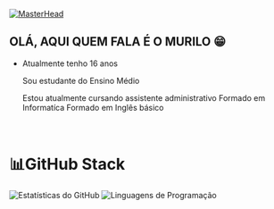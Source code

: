 [![MasterHead](https://i.pinimg.com/originals/e1/7a/b9/e17ab9681bec36303a67cd0e13a7b170.gif)]()


##  OLÁ, AQUI QUEM FALA É O MURILO 😁



  <ul>
    <li>  Atualmente tenho 16 anos
    <p>Sou estudante do Ensino Médio</p> 
     Estou atualmente cursando assistente administrativo
     Formado em Informatíca 
     Formado em Inglês básico
    </li>
   
  </ul>
 
  

<h1><br>📊GitHub Stack<br></h1>
    <a href-"https://github.com/drezinnxs10">
   <img src="https://github-readme-stats.vercel.app/api?username=murryscrass&show_icons=true&theme=tokyonight" alt="Estatísticas do GitHub" />
   <img src="https://github-readme-stats.vercel.app/api/top-langs/?username=murryscrass&layout=compact&theme=tokyonight" alt="Linguagens de Programação" />





<!--
**murryscrass/murryscrass** is a ✨ _special_ ✨ repository because its `README.md` (this file) appears on your GitHub profile.

Here are some ideas to get you started:

- 🔭 I’m currently working on ...
- 🌱 I’m currently learning ...
- 👯 I’m looking to collaborate on ...
- 🤔 I’m looking for help with ...
- 💬 Ask me about ...
- 📫 How to reach me: ...
- 😄 Pronouns: ...
- ⚡ Fun fact: ...
-->
